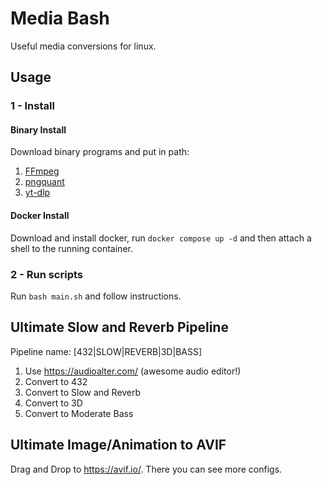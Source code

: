 # Media Bash

Useful media conversions for linux.

## Usage

### 1 - Install

#### Binary Install

Download binary programs and put in path:

1. [FFmpeg](https://github.com/BtbN/FFmpeg-Builds/releases)
2. [pngquant](https://pngquant.org/)
3. [yt-dlp](https://github.com/yt-dlp/yt-dlp)

#### Docker Install

Download and install docker, run ``docker compose up -d`` and then attach a shell to the running container.

### 2 - Run scripts

Run ``bash main.sh`` and follow instructions.

## Ultimate Slow and Reverb Pipeline

Pipeline name: [432|SLOW|REVERB|3D|BASS]

1. Use <https://audioalter.com/> (awesome audio editor!)
2. Convert to 432
3. Convert to Slow and Reverb
4. Convert to 3D
5. Convert to Moderate Bass

## Ultimate Image/Animation to AVIF

Drag and Drop to <https://avif.io/>. There you can see more configs.
